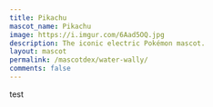 ```yaml
---
title: Pikachu
mascot_name: Pikachu
image: https://i.imgur.com/6Aad5OQ.jpg
description: The iconic electric Pokémon mascot.
layout: mascot
permalink: /mascotdex/water-wally/
comments: false
---
```

test
